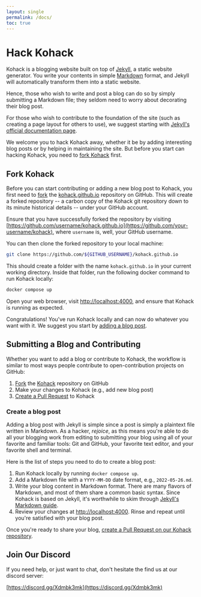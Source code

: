 ```yaml
---
layout: single
permalink: /docs/
toc: true
---
```


# Hack Kohack

Kohack is a blogging website built on top of [Jekyll](https://jekyllrb.com/), a
static website generator. You write your contents in simple
[Markdown](https://en.wikipedia.org/wiki/Markdown) format, and Jekyll will
automatically transform them into a static website.

Hence, those who wish to write and post a blog can do so by simply submitting a
Markdown file; they seldom need to worry about decorating their blog post.

For those who wish to contribute to the foundation of the site (such as creating
a page layout for others to use), we suggest starting with [Jekyll's official
documentation page](https://jekyllrb.com/docs/).

We welcome you to hack Kohack away, whether it be by adding interesting blog
posts or by helping in maintaining the site. But before you start can hacking
Kohack, you need to [fork Kohack](#fork-kohack) first.

## Fork Kohack

Before you can start contributing or adding a new blog post to Kohack, you first
need to [fork](https://docs.github.com/en/get-started/quickstart/fork-a-repo)
the [kohack.github.io](https://github.com/kohack/kohack.github.io) repository on GitHub.
This will create a forked repository -- a carbon copy of the Kohack git repository down to
its minute historical details -- under your GitHub account.

Ensure that you have successfully forked the repository by visiting
[https://github.com/username/kohack.github.io](https://github.com/your-username/kohack),
where `username` is, well, your GitHub username.

You can then clone the forked repository to your local machine:

```bash
git clone https://github.com/${GITHUB_USERNAME}/kohack.github.io
```

This should create a folder with the name `kohack.github.io` in your current
working directory. Inside that folder, run the following docker command to run Kohack locally:

```bash
docker compose up
```

Open your web browser, visit [http://localhost:4000](http://localhost:4000), and
ensure that Kohack is running as expected.

Congratulations! You've run Kohack locally and can now do whatever you want
with it. We suggest you start by [adding a blog post](#2-write-your-blog-post).

## Submitting a Blog and Contributing

Whether you want to add a blog or contribute to Kohack, the workflow is similar to most ways people contribute to open-contribution projects on GitHub:
1. [Fork](#fork-kohack) the [Kohack](https://github.com/kohack/kohack.github.io)
   repository on GitHub
2. Make your changes to Kohack (e.g., add new blog post)
3. [Create a Pull Request](#2-create-a-pull-request) to Kohack

### Create a blog post

Adding a blog post with Jekyll is simple since a post is simply a plaintext file
written in Markdown. As a hacker, _rejoice_, as this means you're able to do all
your blogging work from editing to submitting your blog using all of your
favorite and familiar tools: Git and GitHub, your favorite text editor, and your
favorite shell and terminal.

Here is the list of steps you need to do to create a blog post:
1. Run Kohack locally by running `docker compose up`.
1. Add a Markdown file with a `YYYY-MM-DD` date format, e.g., `2022-05-26.md`.
1. Write your blog content in Markdown format. There are many flavors of
   Markdown, and most of them share a common basic syntax. Since Kohack is based on
   Jekyll, it's worthwhile to skim through [Jekyll's Markdown guide](https://www.markdownguide.org/tools/jekyll/).
1. Review your changes at [http://localhost:4000](http://localhost:4000). Rinse and repeat until
   you're satisfied with your blog post.

Once you're ready to share your blog, [create a Pull Request on our Kohack
repository](https://docs.github.com/en/pull-requests/collaborating-with-pull-requests/proposing-changes-to-your-work-with-pull-requests/about-pull-requests).

## Join Our Discord

If you need help, or just want to chat, don't hesitate the find us at our
discord server:

[https://discord.gg/Xdmbk3mk](https://discord.gg/Xdmbk3mk)